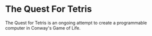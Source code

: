 # The Quest For Tetris
The Quest for Tetris is an ongoing attempt to create a programmable computer in Conway's Game of Life.

